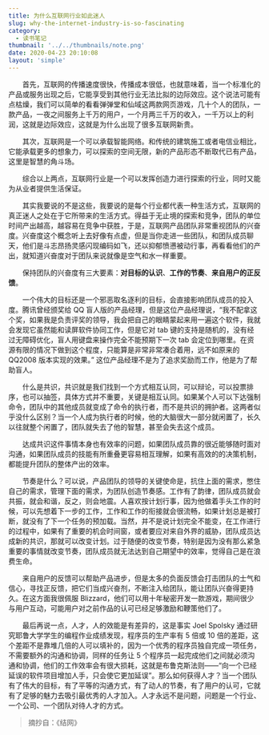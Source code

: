 ```yaml
---
title: 为什么互联网行业如此迷人
slug: why-the-internet-industry-is-so-fascinating
category:
  - 读书笔记
thumbnail: '../../thumbnails/note.png'
date: 2020-04-23 20:10:08
layout: 'simple'
---
```


&ensp;&ensp;&ensp;&ensp;首先，互联网的传播速度很快，传播成本很低，也就意味着，当一个标准化的产品或服务出现之后，它能享受到其他行业无法比拟的边际效应。这个说法可能有点枯燥，我们可以简单的看看弹弹堂和仙域这两款网页游戏，几十个人的团队，一款产品，一夜之间服务上千万的用户，一个月两三千万的收入，一千万以上的利润，这就是边际效应，这就是为什么出现了很多互联网新贵。

&ensp;&ensp;&ensp;&ensp;其次，互联网是一个可以承载智能网络。和传统的建筑施工或者电信业相比，它能承载更多的想象力，可以探索的空间无限，新的产品形态不断取代已有产品，这里是智慧的角斗场。

&ensp;&ensp;&ensp;&ensp;综合以上两点，互联网行业是一个可以发挥创造力进行探索的行业，同时又能为从业者提供生活保证。

&ensp;&ensp;&ensp;&ensp;其实我要说的不是这些，我要说的是每个行业都代表一种生活方式，互联网的真正迷人之处在于它所带来的生活方式。得益于无止境的探索和竞争，团队的单位时间产出越高，越容易在竞争中获胜，于是，互联网产品团队非常重视团队的兴奋度。兴奋度这个概念听上去好像有点虚，但是当你走进一些团队，和团队成员聊天，他们是斗志昂扬灵感闪现编码如飞，还以抑郁愤懑被动行事，再看看他们的产出，就知道兴奋度对于团队来说就像是空气和水一样重要。

&ensp;&ensp;&ensp;&ensp;保持团队的兴奋度有三大要素：**对目标的认识**、**工作的节奏**、**来自用户的正反馈**。

&ensp;&ensp;&ensp;&ensp;一个伟大的目标还是一个邪恶取名逐利的目标，会直接影响团队成员的投入度。腾讯曾经颁奖给 QQ 盲人版的产品经理，但是这位产品经理说，“我不配拿这个奖，如果我是负责评奖的领导，我会把自己的眼睛蒙起来用一遍这个软件，我就会发现它虽然能和读屏软件协同工作，但是它对 tab 键的支持是随机的，没有经过无障碍优化，盲人用键盘来操作完全不能预期下一次 tab 会定位到哪里。在资源有限的情况下做到这个程度，只能算是非常非常凑合着用，远不如原来的 QQ2008 版本实现的效果。” 这位产品经理不是为了追求奖励而工作，他是为了帮助盲人。

&ensp;&ensp;&ensp;&ensp;什么是共识，共识就是我们找到一个方式相互认同，可以辩论，可以投票排序，也可以抽签，具体方式并不重要，关键是相互认同。如果某个人可以下达强制命令，团队中的其他成员就变成了命令的执行者，而不是共识的拥护者。这两者似乎没什么区别？当一个人成为执行者的时候，他的大脑很大一部分就闲置了，长久以往就整个闲置了，团队就失去了他的智慧，甚至会失去这个成员。

&ensp;&ensp;&ensp;&ensp;达成共识这件事情本身也有效率的问题，如果团队成员靠的很近能够随时面对沟通，如果团队成员的技能有所重叠更容易相互理解，如果有高效的的决策机制，都能提升团队的整体产出的效率。

&ensp;&ensp;&ensp;&ensp;节奏是什么？可以说，产品团队的领导的关键使命是，抗住上面的需求，憋住自己的需求，管理下面的需求，为团队创造节奏感。工作有了韵律，团队成员就会共振，就会和谐，反之，则会地震。人喜欢按计划行事，因为他做着手头工作的时候，可以先想着下一步的工作，工作和工作的衔接就会很流畅，如果计划总是被打断，就没有了下一个任务的预加载。当然，并不是说计划完全不能变，在工作进行的过程中，如果有了重要的机会时间窗，或者要应对来自外界的威胁，团队成员达成新的共识，那就可以改变计划。过于随便的改变节奏，特别是因为没有那么紧急重要的事情就改变节奏，团队成员就无法达到自己期望中的效率，觉得自己是在浪费生命。

&ensp;&ensp;&ensp;&ensp;来自用户的反馈可以帮助产品进步，但是太多的负面反馈会打击团队的士气和信心，寻找正反馈，把它们当成兴奋剂，不断注入给团队，能让团队兴奋得更持久。在这方面我很佩服 Blizzard，他们可以用十年秘密开发一款游戏，期间很少与用户互动，可能用户对之前作品的认可已经足够激励和鞭策他们了。

&ensp;&ensp;&ensp;&ensp;最后再说一点，人才，人的效能是有差异的，这是事实 Joel Spolsky 通过研究耶鲁大学学生的编程作业成绩发现，程序员的生产率有 5 倍或 10 倍的差距，这个差距不是靠堆几倍的人可以填补的，因为一个优秀的程序员独自完成一项任务，不需要额外的沟通和协调，同样的任务让 5 个程序员一起完成他们之间就必须沟通和协调，他们的工作效率会有很大损耗，这就是布鲁克斯法则——“向一个已经延误的软件项目增加人手，只会使它更加延误”。那么如何获得人才？当一个团队有了伟大的目标，有了平等的沟通方式，有了动人的节奏，有了用户的认可，它就有了足够的魅力去吸引最优秀的人才加入。人才永远不是问题，问题是一个行业、一个公司、一个团队对待人才的方式。

> 摘抄自：《结网》
